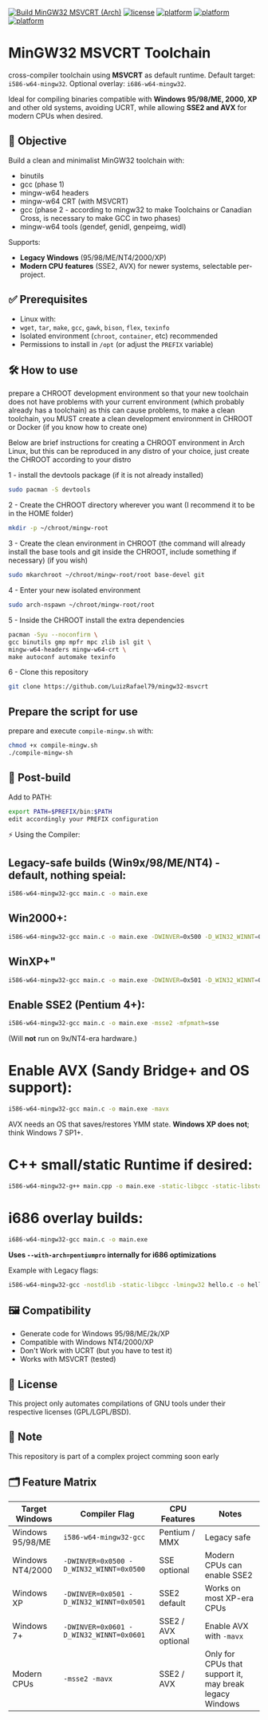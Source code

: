 [![Build MinGW32 MSVCRT (Arch)](https://github.com/LuizRafael79/mingw32-msvcrt/actions/workflows/main.yml/badge.svg)](https://github.com/LuizRafael79/mingw32-msvcrt/actions/workflows/main.yml)
[![license](https://img.shields.io/badge/license-MIXED-blue.svg)](LICENSE)
[![platform](https://img.shields.io/badge/platform-Linux-lightgreen)](#)
[![platform](https://img.shields.io/badge/platform-Windows-red)](#)
[![platform](https://img.shields.io/badge/platform-MacOS-red)](#)


# MinGW32 MSVCRT Toolchain

cross-compiler toolchain using **MSVCRT** as default runtime.
Default target: `i586-w64-mingw32`. Optional overlay: `i686-w64-mingw32`.

Ideal for compiling binaries compatible with **Windows 95/98/ME, 2000, XP** and other old systems, avoiding UCRT, while allowing **SSE2 and AVX** for modern CPUs when desired.

## 🎯 Objective

Build a clean and minimalist MinGW32 toolchain with:

- binutils
- gcc (phase 1)
- mingw-w64 headers
- mingw-w64 CRT (with MSVCRT)
- gcc (phase 2 - according to mingw32 to make Toolchains or Canadian Cross, is necessary to make GCC in two phases)
- mingw-w64 tools (gendef, genidl, genpeimg, widl)

Supports:

- **Legacy Windows** (95/98/ME/NT4/2000/XP)
- **Modern CPU features** (SSE2, AVX) for newer systems, selectable per-project.

## ✅ Prerequisites

- Linux with:
- `wget`, `tar`, `make`, `gcc`, `gawk`, `bison`, `flex`, `texinfo`
- Isolated environment (`chroot`, `container`, etc) recommended
- Permissions to install in `/opt` (or adjust the `PREFIX` variable)

## 🛠️ How to use

prepare a CHROOT development environment so that your new toolchain does not have problems with your current environment (which probably already has a toolchain) as this can cause problems, to make a clean toolchain, you MUST create a clean development environment in CHROOT or Docker (if you know how to create one)

Below are brief instructions for creating a CHROOT environment in Arch Linux, but this can be reproduced in any distro of your choice, just create the CHROOT according to your distro

1 - install the devtools package (if it is not already installed)
```bash
sudo pacman -S devtools
```
2 - Create the CHROOT directory wherever you want (I recommend it to be in the HOME folder)
```bash
mkdir -p ~/chroot/mingw-root
```
3 - Create the clean environment in CHROOT (the command will already install the base tools and git inside the CHROOT, include something if necessary) (if you wish)
```bash
sudo mkarchroot ~/chroot/mingw-root/root base-devel git
```
4 - Enter your new isolated environment
```bash
sudo arch-nspawn ~/chroot/mingw-root/root
```
5 - Inside the CHROOT install the extra dependencies
```bash
pacman -Syu --noconfirm \
gcc binutils gmp mpfr mpc zlib isl git \
mingw-w64-headers mingw-w64-crt \
make autoconf automake texinfo
```
6 - Clone this repository
```bash
git clone https://github.com/LuizRafael79/mingw32-msvcrt
```

## Prepare the script for use

prepare and execute `compile-mingw.sh` with:
```bash
chmod +x compile-mingw.sh
./compile-mingw-sh
```

## 🧪 Post-build

Add to PATH:

```bash
export PATH=$PREFIX/bin:$PATH
edit accordingly your PREFIX configuration
```

⚡ Using the Compiler:

## Legacy-safe builds (Win9x/98/ME/NT4) - default, nothing speial:

```bash
i586-w64-mingw32-gcc main.c -o main.exe
```

## Win2000+:
```bash
i586-w64-mingw32-gcc main.c -o main.exe -DWINVER=0x500 -D_WIN32_WINNT=0x500
```

## WinXP+"
```bash
i586-w64-mingw32-gcc main.c -o main.exe -DWINVER=0x501 -D_WIN32_WINNT=0x501
```

## Enable SSE2 (Pentium 4+):
```bash
i586-w64-mingw32-gcc main.c -o main.exe -msse2 -mfpmath=sse
```
(Will **not** run on 9x/NT4-era hardware.)

# Enable AVX (Sandy Bridge+ and OS support):

```bash
i586-w64-mingw32-gcc main.c -o main.exe -mavx
```
AVX needs an OS that saves/restores  YMM state. **Windows XP does not**; think Windows 7 SP1+.

# C++ small/static Runtime if desired:
```bash
i586-w64-mingw32-g++ main.cpp -o main.exe -static-libgcc -static-libstd++
```

# i686 overlay builds:
```bash
i686-w64-mingw32-gcc main.c -o main.exe
```
**Uses `--with-arch=pentiumpro` internally for i686 optimizations**

Example with Legacy flags:
```bash
i586-w64-mingw32-gcc -nostdlib -static-libgcc -lmingw32 hello.c -o hello.exe
```

## 🖼️ Compatibility

- Generate code for Windows 95/98/ME/2k/XP
- Compatible with Windows NT4/2000/XP
- Don't Work with UCRT (but you have to test it)
- Works with MSVCRT (tested)

## 📄 License

This project only automates compilations of GNU tools under their respective licenses (GPL/LGPL/BSD).

## 📄 Note

This repository is part of a complex project comming soon early

## 🗂️ Feature Matrix

| Target Windows | Compiler Flag | CPU Features | Notes |
|----------------|---------------|--------------|-------|
| Windows 95/98/ME | `i586-w64-mingw32-gcc` | Pentium / MMX | Legacy safe |
| Windows NT4/2000 | `-DWINVER=0x0500 -D_WIN32_WINNT=0x0500` | SSE optional | Modern CPUs can enable SSE2 |
| Windows XP | `-DWINVER=0x0501 -D_WIN32_WINNT=0x0501` | SSE2 default | Works on most XP-era CPUs |
| Windows 7+ | `-DWINVER=0x0601 -D_WIN32_WINNT=0x0601` | SSE2 / AVX optional | Enable AVX with `-mavx` |
| Modern CPUs | `-msse2 -mavx` | SSE2 / AVX | Only for CPUs that support it, may break legacy Windows |
